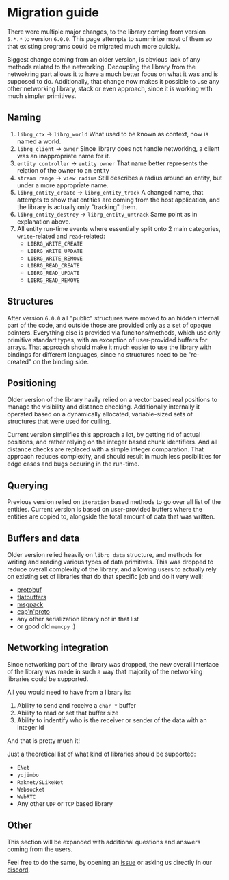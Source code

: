 # Migration guide

There were multiple major changes, to the library coming from version `5.*.*` to version `6.0.0`.
This page attempts to summirize most of them so that existing programs could be migrated much more quickly.

Biggest change coming from an older version, is obvious lack of any methods related to the networking.
Decoupling the library from the netwokring part allows it to have a much better focus on what it was and is supposed to do.
Additionally, that change now makes it possible to use any other networking library, stack or even approach, since it is working with much simpler primitives.

## Naming

1. `librg_ctx` -> `librg_world` What used to be known as context, now is named a world.
2. `librg_client` -> `owner` Since library does not handle networking, a client was an inappropriate name for it.
3. `entity controller` -> `entity owner` That name better represents the relation of the owner to an entity
4. `stream range` -> `view radius` Still describes a radius around an entity, but under a more appropriate name.
5. `librg_entity_create` -> `librg_entity_track` A changed name, that attempts to show that entities are coming from the host application, and the library is actually only "tracking" them.
5. `librg_entity_destroy` -> `librg_entity_untrack` Same point as in explanation above.
5. All entity run-time events where essentially split onto 2 main categories, `write`-related and `read`-related:
    * `LIBRG_WRITE_CREATE`
    * `LIBRG_WRITE_UPDATE`
    * `LIBRG_WRITE_REMOVE`
    * `LIBRG_READ_CREATE`
    * `LIBRG_READ_UPDATE`
    * `LIBRG_READ_REMOVE`

## Structures

After version `6.0.0` all "public" structures were moved to an hidden internal part of the code, and outside those are provided only as a set of opaque pointers.
Everything else is provided via funcitons/methods, which use only primitive standart types, with an exception of user-provided buffers for arrays.
That approach should make it much easier to use the library with bindings for different languages, since no structures need to be "re-created" on the binding side.

## Positioning

Older version of the library havily relied on a vector based real positions to manage the visibility and distance checking.
Additionally internally it operated based on a dynamically allocated, variable-sized sets of structures that were used for culling.

Current version simplifies this approach a lot, by getting rid of actual positions, and rather relying on the integer based chunk identifiers.
And all distance checks are replaced with a simple integer comparation.
That approach reduces complexity, and should result in much less posibilities for edge cases and bugs occuring in the run-time.

## Querying

Previous version relied on `iteration` based methods to go over all list of the entities.
Current version is based on user-provided buffers where the entities are copied to,
alongside the total amount of data that was written.

## Buffers and data

Older version relied heavily on `librg_data` structure, and methods for writing and reading various types of data primitives.
This was dropped to reduce overall complexity of the library, and allowing users to actually rely on existing set of libraries that do that specific job and do it very well:

 * [protobuf](https://developers.google.com/protocol-buffers/)
 * [flatbuffers](https://google.github.io/flatbuffers/)
 * [msgpack](https://msgpack.org/)
 * [cap'n'proto](https://capnproto.org/)
 * any other serialization library not in that list
 * or good old `memcpy` :)

## Networking integration

Since networking part of the library was dropped, the new overall interface of the library was made in such a way that majority of the networking libraries could be supported.

All you would need to have from a library is:

1. Ability to send and receive a `char *` buffer
2. Ability to read or set that buffer size
3. Ability to indentify who is the receiver or sender of the data with an integer id

And that is pretty much it!

Just a theoretical list of what kind of libraries should be supported:

* `ENet`
* `yojimbo`
* `Raknet/SLikeNet`
* `Websocket`
* `WebRTC`
* Any other `UDP` or `TCP` based library

## Other

This section will be expanded with additional questions and answers coming from the users.

Feel free to do the same, by opening an [issue](https://github.com/zpl-c/librg/issues) or asking us directly in our [discord](https://discord.gg/2fZVEym).
